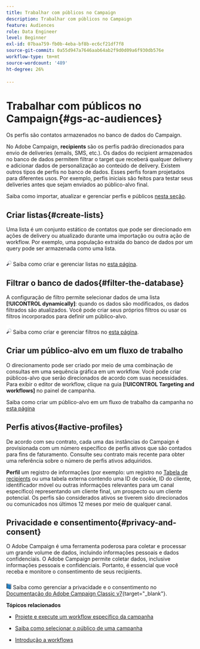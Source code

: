 ```yaml
---
title: Trabalhar com públicos no Campaign
description: Trabalhar com públicos no Campaign
feature: Audiences
role: Data Engineer
level: Beginner
exl-id: 07baa759-fb0b-4eba-bf8b-ec6cf21df7f8
source-git-commit: 0a55d947a7646aab64ab2f9d0d09a6f930db576e
workflow-type: tm+mt
source-wordcount: '489'
ht-degree: 26%

---
```


# Trabalhar com públicos no Campaign{#gs-ac-audiences}

Os perfis são contatos armazenados no banco de dados do Campaign.

No Adobe Campaign, **recipients** são os perfis padrão direcionados para envio de deliveries (emails, SMS, etc.). Os dados do recipient armazenados no banco de dados permitem filtrar o target que receberá qualquer delivery e adicionar dados de personalização ao conteúdo de delivery. Existem outros tipos de perfis no banco de dados. Esses perfis foram projetados para diferentes usos. Por exemplo, perfis iniciais são feitos para testar seus deliveries antes que sejam enviados ao público-alvo final.

Saiba como importar, atualizar e gerenciar perfis e públicos [nesta seção](../audiences/gs-audiences.md).

## Criar listas{#create-lists}

Uma lista é um conjunto estático de contatos que pode ser direcionado em ações de delivery ou atualizado durante uma importação ou outra ação de workflow. Por exemplo, uma população extraída do banco de dados por um query pode ser armazenada como uma lista.

![](../assets/do-not-localize/glass.png) Saiba como criar e gerenciar listas no [esta página](../audiences/create-audiences.md).

## Filtrar o banco de dados{#filter-the-database}

A configuração de filtro permite selecionar dados de uma lista **[!UICONTROL dynamically]**: quando os dados são modificados, os dados filtrados são atualizados. Você pode criar seus próprios filtros ou usar os filtros incorporados para definir um público-alvo.

![](../assets/do-not-localize/glass.png) Saiba como criar e gerenciar filtros no [esta página](../audiences/create-filters.md).

## Criar um público-alvo em um fluxo de trabalho

O direcionamento pode ser criado por meio de uma combinação de consultas em uma sequência gráfica em um workflow. Você pode criar públicos-alvo que serão direcionados de acordo com suas necessidades. Para exibir o editor de workflow, clique na guia **[!UICONTROL Targeting and workflows]** no painel de campanha.

Saiba como criar um público-alvo em um fluxo de trabalho da campanha no [esta página](https://experienceleague.adobe.com/docs/campaign/automation/campaign-orchestration/marketing-campaign-target.html)


## Perfis ativos{#active-profiles}

De acordo com seu contrato, cada uma das instâncias do Campaign é provisionada com um número específico de perfis ativos que são contados para fins de faturamento. Consulte seu contrato mais recente para obter uma referência sobre o número de perfis ativos adquiridos.

**Perfil** um registro de informações (por exemplo: um registro no [Tabela de recipients](../dev/datamodel.md) ou uma tabela externa contendo uma ID de cookie, ID do cliente, identificador móvel ou outras informações relevantes para um canal específico) representando um cliente final, um prospecto ou um cliente potencial. Os perfis são considerados ativos se tiverem sido direcionados ou comunicados nos últimos 12 meses por meio de qualquer canal.

<!--
You can monitor the number of active profiles used on your instances directly from Campaign Control Panel. 

![](../assets/do-not-localize/book.png) For more on this, refer to the [Control Panel documentation](https://docs.adobe.com/content/help/en/control-panel/using/performance-monitoring/active-profiles-monitoring.html).
-->

## Privacidade e consentimento{#privacy-and-consent}

O Adobe Campaign é uma ferramenta poderosa para coletar e processar um grande volume de dados, incluindo informações pessoais e dados confidenciais. O Adobe Campaign permite coletar dados, inclusive informações pessoais e confidenciais. Portanto, é essencial que você receba e monitore o consentimento de seus recipients.

![](../assets/do-not-localize/book.png) Saiba como gerenciar a privacidade e o consentimento no [Documentação do Adobe Campaign Classic v7](https://experienceleague.adobe.com/docs/campaign-classic/using/getting-started/privacy/privacy-and-recommendations.html?lang=pt-BR){target=&quot;_blank&quot;}.

**Tópicos relacionados**

* [Projete e execute um workflow específico da campanha](https://experienceleague.adobe.com/docs/campaign/automation/workflows/introduction/wf-type/campaign-workflows.html)

* [Saiba como selecionar o público de uma campanha](https://experienceleague.adobe.com/docs/campaign/automation/campaign-orchestration/marketing-campaign-target.html)

* [Introdução a workflows](https://experienceleague.adobe.com/docs/campaign/automation/workflows/introduction/about-workflows.html)
